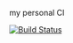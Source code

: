 my personal CI

[![Build Status](https://travis-ci.org/ZSaberLv0/MyCI.svg?branch=master)](https://travis-ci.org/ZSaberLv0/MyCI)

